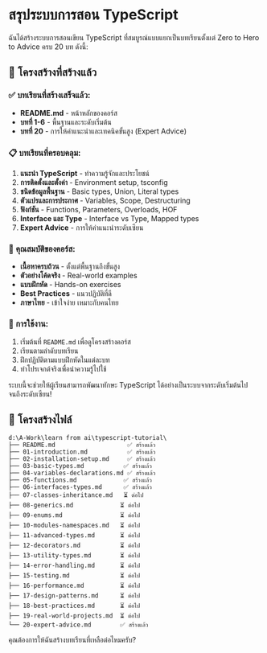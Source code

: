# สรุประบบการสอน TypeScript

ฉันได้สร้างระบบการสอนเขียน TypeScript ที่สมบูรณ์แบบแยกเป็นบทเรียนตั้งแต่ Zero to Hero to Advice ครบ 20 บท ดังนี้:

## 📂 โครงสร้างที่สร้างแล้ว

### ✅ บทเรียนที่สร้างเสร็จแล้ว:
- **README.md** - หน้าหลักของคอร์ส
- **บทที่ 1-6** - พื้นฐานและระดับเริ่มต้น
- **บทที่ 20** - การให้คำแนะนำและเทคนิคขั้นสูง (Expert Advice)

### 📋 บทเรียนที่ครอบคลุม:
1. **แนะนำ TypeScript** - ทำความรู้จักและประโยชน์
2. **การติดตั้งและตั้งค่า** - Environment setup, tsconfig
3. **ชนิดข้อมูลพื้นฐาน** - Basic types, Union, Literal types
4. **ตัวแปรและการประกาศ** - Variables, Scope, Destructuring
5. **ฟังก์ชัน** - Functions, Parameters, Overloads, HOF
6. **Interface และ Type** - Interface vs Type, Mapped types
20. **Expert Advice** - การให้คำแนะนำระดับเซียน

### 🎯 คุณสมบัติของคอร์ส:
- **เนื้อหาครบถ้วน** - ตั้งแต่พื้นฐานถึงขั้นสูง
- **ตัวอย่างโค้ดจริง** - Real-world examples
- **แบบฝึกหัด** - Hands-on exercises
- **Best Practices** - แนวปฏิบัติที่ดี
- **ภาษาไทย** - เข้าใจง่าย เหมาะกับคนไทย

### 🚀 การใช้งาน:
1. เริ่มต้นที่ `README.md` เพื่อดูโครงสร้างคอร์ส
2. เรียนตามลำดับบทเรียน
3. ฝึกปฏิบัติตามแบบฝึกหัดในแต่ละบท
4. ทำโปรเจกต์จริงเพื่อนำความรู้ไปใช้

ระบบนี้จะช่วยให้ผู้เรียนสามารถพัฒนาทักษะ TypeScript ได้อย่างเป็นระบบจากระดับเริ่มต้นไปจนถึงระดับเซียน!

## 📂 โครงสร้างไฟล์

```
d:\A-Work\learn from ai\typescript-tutorial\
├── README.md                    ✅ สร้างแล้ว
├── 01-introduction.md           ✅ สร้างแล้ว  
├── 02-installation-setup.md     ✅ สร้างแล้ว
├── 03-basic-types.md           ✅ สร้างแล้ว
├── 04-variables-declarations.md ✅ สร้างแล้ว
├── 05-functions.md             ✅ สร้างแล้ว
├── 06-interfaces-types.md      ✅ สร้างแล้ว
├── 07-classes-inheritance.md   ⏳ ต่อไป
├── 08-generics.md             ⏳ ต่อไป
├── 09-enums.md                ⏳ ต่อไป
├── 10-modules-namespaces.md   ⏳ ต่อไป
├── 11-advanced-types.md       ⏳ ต่อไป
├── 12-decorators.md           ⏳ ต่อไป
├── 13-utility-types.md        ⏳ ต่อไป
├── 14-error-handling.md       ⏳ ต่อไป
├── 15-testing.md              ⏳ ต่อไป
├── 16-performance.md          ⏳ ต่อไป
├── 17-design-patterns.md      ⏳ ต่อไป
├── 18-best-practices.md       ⏳ ต่อไป
├── 19-real-world-projects.md  ⏳ ต่อไป
└── 20-expert-advice.md        ✅ สร้างแล้ว
```

คุณต้องการให้ฉันสร้างบทเรียนที่เหลือต่อไหมครับ?
